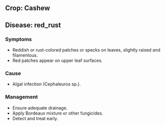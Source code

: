 ## Crop: Cashew
## Disease: red_rust

### Symptoms
- Reddish or rust-colored patches or specks on leaves, slightly raised and filamentous.
- Red patches appear on upper leaf surfaces.

### Cause
- Algal infection (Cephaleuros sp.).

### Management
- Ensure adequate drainage.
- Apply Bordeaux mixture or other fungicides.
- Detect and treat early. 